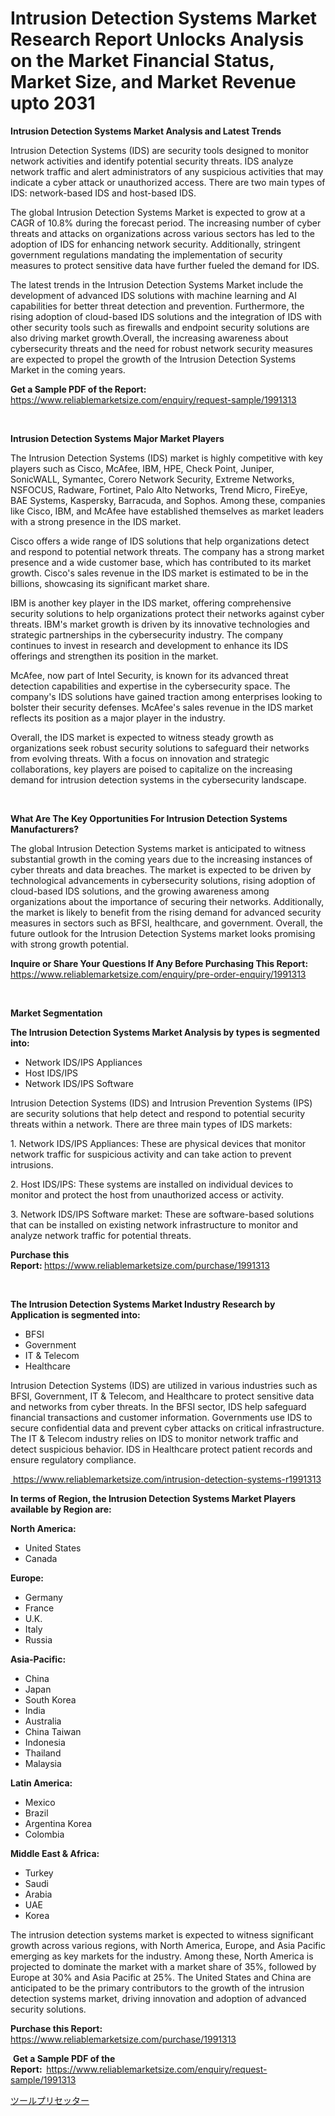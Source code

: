 <p><h1>Intrusion Detection Systems Market Research Report Unlocks Analysis on the Market Financial Status, Market Size, and Market Revenue upto 2031</h1></p><p><strong>Intrusion Detection Systems Market Analysis and Latest Trends</strong></p>
<p><p>Intrusion Detection Systems (IDS) are security tools designed to monitor network activities and identify potential security threats. IDS analyze network traffic and alert administrators of any suspicious activities that may indicate a cyber attack or unauthorized access. There are two main types of IDS: network-based IDS and host-based IDS.</p><p>The global Intrusion Detection Systems Market is expected to grow at a CAGR of 10.8% during the forecast period. The increasing number of cyber threats and attacks on organizations across various sectors has led to the adoption of IDS for enhancing network security. Additionally, stringent government regulations mandating the implementation of security measures to protect sensitive data have further fueled the demand for IDS.</p><p>The latest trends in the Intrusion Detection Systems Market include the development of advanced IDS solutions with machine learning and AI capabilities for better threat detection and prevention. Furthermore, the rising adoption of cloud-based IDS solutions and the integration of IDS with other security tools such as firewalls and endpoint security solutions are also driving market growth.Overall, the increasing awareness about cybersecurity threats and the need for robust network security measures are expected to propel the growth of the Intrusion Detection Systems Market in the coming years.</p></p>
<p><strong>Get a Sample PDF of the Report:&nbsp;</strong> <a href="https://www.reliablemarketsize.com/enquiry/request-sample/1991313">https://www.reliablemarketsize.com/enquiry/request-sample/1991313</a></p>
<p>&nbsp;</p>
<p><strong>Intrusion Detection Systems Major Market Players</strong></p>
<p><p>The Intrusion Detection Systems (IDS) market is highly competitive with key players such as Cisco, McAfee, IBM, HPE, Check Point, Juniper, SonicWALL, Symantec, Corero Network Security, Extreme Networks, NSFOCUS, Radware, Fortinet, Palo Alto Networks, Trend Micro, FireEye, BAE Systems, Kaspersky, Barracuda, and Sophos. Among these, companies like Cisco, IBM, and McAfee have established themselves as market leaders with a strong presence in the IDS market.</p><p>Cisco offers a wide range of IDS solutions that help organizations detect and respond to potential network threats. The company has a strong market presence and a wide customer base, which has contributed to its market growth. Cisco's sales revenue in the IDS market is estimated to be in the billions, showcasing its significant market share.</p><p>IBM is another key player in the IDS market, offering comprehensive security solutions to help organizations protect their networks against cyber threats. IBM's market growth is driven by its innovative technologies and strategic partnerships in the cybersecurity industry. The company continues to invest in research and development to enhance its IDS offerings and strengthen its position in the market.</p><p>McAfee, now part of Intel Security, is known for its advanced threat detection capabilities and expertise in the cybersecurity space. The company's IDS solutions have gained traction among enterprises looking to bolster their security defenses. McAfee's sales revenue in the IDS market reflects its position as a major player in the industry.</p><p>Overall, the IDS market is expected to witness steady growth as organizations seek robust security solutions to safeguard their networks from evolving threats. With a focus on innovation and strategic collaborations, key players are poised to capitalize on the increasing demand for intrusion detection systems in the cybersecurity landscape.</p></p>
<p>&nbsp;</p>
<p><strong>What Are The Key Opportunities For Intrusion Detection Systems Manufacturers?</strong></p>
<p><p>The global Intrusion Detection Systems market is anticipated to witness substantial growth in the coming years due to the increasing instances of cyber threats and data breaches. The market is expected to be driven by technological advancements in cybersecurity solutions, rising adoption of cloud-based IDS solutions, and the growing awareness among organizations about the importance of securing their networks. Additionally, the market is likely to benefit from the rising demand for advanced security measures in sectors such as BFSI, healthcare, and government. Overall, the future outlook for the Intrusion Detection Systems market looks promising with strong growth potential.</p></p>
<p><strong>Inquire or Share Your Questions If Any Before Purchasing This Report:</strong> <a href="https://www.reliablemarketsize.com/enquiry/pre-order-enquiry/1991313">https://www.reliablemarketsize.com/enquiry/pre-order-enquiry/1991313</a></p>
<p>&nbsp;</p>
<p><strong>Market Segmentation</strong></p>
<p><strong>The Intrusion Detection Systems Market Analysis by types is segmented into:</strong></p>
<p><ul><li>Network IDS/IPS Appliances</li><li>Host IDS/IPS</li><li>Network IDS/IPS Software</li></ul></p>
<p><p>Intrusion Detection Systems (IDS) and Intrusion Prevention Systems (IPS) are security solutions that help detect and respond to potential security threats within a network. There are three main types of IDS markets:</p><p>1. Network IDS/IPS Appliances: These are physical devices that monitor network traffic for suspicious activity and can take action to prevent intrusions.</p><p>2. Host IDS/IPS: These systems are installed on individual devices to monitor and protect the host from unauthorized access or activity.</p><p>3. Network IDS/IPS Software market: These are software-based solutions that can be installed on existing network infrastructure to monitor and analyze network traffic for potential threats.</p></p>
<p><strong>Purchase this Report:&nbsp;</strong><a href="https://www.reliablemarketsize.com/purchase/1991313">https://www.reliablemarketsize.com/purchase/1991313</a></p>
<p>&nbsp;</p>
<p><strong>The Intrusion Detection Systems Market Industry Research by Application is segmented into:</strong></p>
<p><ul><li>BFSI</li><li>Government</li><li>IT & Telecom</li><li>Healthcare</li></ul></p>
<p><p>Intrusion Detection Systems (IDS) are utilized in various industries such as BFSI, Government, IT & Telecom, and Healthcare to protect sensitive data and networks from cyber threats. In the BFSI sector, IDS help safeguard financial transactions and customer information. Governments use IDS to secure confidential data and prevent cyber attacks on critical infrastructure. The IT & Telecom industry relies on IDS to monitor network traffic and detect suspicious behavior. IDS in Healthcare protect patient records and ensure regulatory compliance.</p></p>
<p><a href="https://www.reliablemarketsize.com/intrusion-detection-systems-r1991313">&nbsp;https://www.reliablemarketsize.com/intrusion-detection-systems-r1991313</a></p>
<p><strong>In terms of Region, the Intrusion Detection Systems Market Players available by Region are:</strong></p>
<p>
    <p> <strong> North America: </strong>
        <ul>
            <li>United States</li>
            <li>Canada</li>
        </ul>
        </p> 
    <p> <strong> Europe: </strong>
        <ul>
            <li>Germany</li>
            <li>France</li>
            <li>U.K.</li>
            <li>Italy</li>
            <li>Russia</li>
        </ul>
        </p> 
    <p> <strong> Asia-Pacific: </strong>
        <ul>
            <li>China</li>
            <li>Japan</li>
            <li>South Korea</li>
            <li>India</li>
            <li>Australia</li>
            <li>China Taiwan</li>
            <li>Indonesia</li>
            <li>Thailand</li>
            <li>Malaysia</li>
        </ul>
        </p> 
    <p> <strong> Latin America: </strong>
        <ul>
            <li>Mexico</li>
            <li>Brazil</li>
            <li>Argentina Korea</li>
            <li>Colombia</li>
        </ul>
        </p> 
    <p> <strong> Middle East & Africa: </strong>
        <ul>
            <li>Turkey</li>
            <li>Saudi</li>
            <li>Arabia</li>
            <li>UAE</li>
            <li>Korea</li>
        </ul>
    </p>
    </p>
<p><p>The intrusion detection systems market is expected to witness significant growth across various regions, with North America, Europe, and Asia Pacific emerging as key markets for the industry. Among these, North America is projected to dominate the market with a market share of 35%, followed by Europe at 30% and Asia Pacific at 25%. The United States and China are anticipated to be the primary contributors to the growth of the intrusion detection systems market, driving innovation and adoption of advanced security solutions.</p></p>
<p><strong>Purchase this Report: </strong><a href="https://www.reliablemarketsize.com/purchase/1991313">https://www.reliablemarketsize.com/purchase/1991313</a></p>
<p>&nbsp;<strong>Get a Sample PDF of the Report:&nbsp;&nbsp;</strong><a href="https://www.reliablemarketsize.com/enquiry/request-sample/1991313">https://www.reliablemarketsize.com/enquiry/request-sample/1991313</a></p>
<p><strong></strong></p>
<p><p><a href="https://github.com/mohamedbakry57/Market-Research-Report-List-5/blob/main/506672934627.md">ツールプリセッター</a></p></p>